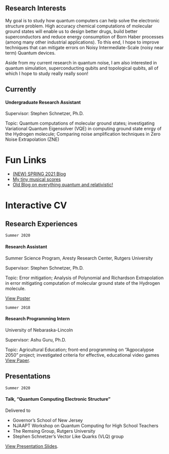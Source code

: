 ## Research Interests

My goal is to study how quantum computers can help solve the electronic structure problem. High accuracy chemical computations of molecular ground states will enable us to design better drugs, build better superconductors and reduce energy consumption of Born Haber processes (among many other industrial applications). To this end, I hope to improve techniques that can mitigate errors on Noisy Intermediate-Scale (noisy near term) Quantum devices.  

Aside from my current research in quantum noise, I am also interested in quantum simulation, superconducting qubits and topological qubits, all of which I hope to study really really soon!


## Currently

#### Undergraduate Research Assistant
Supervisor: Stephen Schnetzer, Ph.D.

Topic: Quantum computations of molecular ground states; investigating Variational Quantum Eigensolver (VQE) in computing ground state enrgy of the Hydrogen molecule; Comparing noise amplification techniques in Zero Noise Extrapolation (ZNE)

# Fun Links
- [(NEW) SPRING 2021 Blog](https://eeshsblogs.blogspot.com/)
- [My tiny musical scores](https://musescore.com/user/10340756)
- [Old Blog on everything quantum and relativistic!](http://quantatime.blogspot.com/) 


# Interactive CV

## Research Experiences

`Summer 2020`
#### Research Assistant
Summer Science Program, Aresty Research Center, Rutgers University

Supervisor: Stephen Schnetzer, Ph.D.

Topic: Error mitigation; Analysis of Polynomial and Richardson Extrapolation in error mitigating computation of molecular ground state of the Hydrogen molecule.

[View Poster](https://github.com/EeshGupta/VQE_Research/blob/master/Poster/eesh-gupta-poster.pdf)

`Summer 2018`
#### Research Programming Intern
University of Nebaraska-Lincoln	

Supervisor: Ashu Guru, Ph.D.

Topic: Agricultural Education; front-end programming on “Agpocalypse 2050” project; investigated criteria for effective, educational video games 
[View Paper](https://github.com/EeshGupta/eeshgupta.github.io/blob/main/documents/Wrong%20Game%2C%20Wrong%20Message.pdf).


## Presentations

`Summer 2020`
#### Talk, “Quantum Computing Electronic Structure” 			           	     
Delivered to 
* Governor’s School of New Jersey                               
* NJAAPT Workshop on Quantum Computing for High School Teachers  
* The Remsing Group, Rutgers University
* Stephen Schnetzer’s Vector Like Quarks (VLQ) group

[View Presentation Slides](https://github.com/EeshGupta/VQE_Research/tree/master/Presentations).
